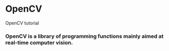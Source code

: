 # OpenCV
OpenCV tutorial

### OpenCV is a library of programming functions mainly aimed at real-time computer vision.
